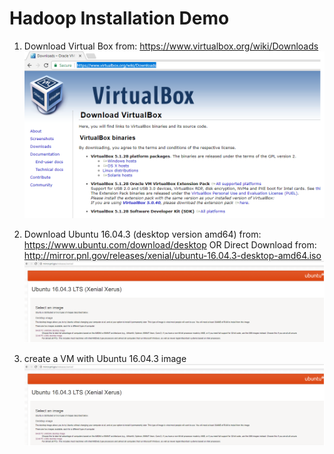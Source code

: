 # Hadoop Installation Demo
1. Download Virtual Box from: https://www.virtualbox.org/wiki/Downloads
![](https://github.com/maniraniyal/BigData/blob/master/A1.png?raw=true)

2. Download Ubuntu 16.04.3 (desktop version amd64) from: https://www.ubuntu.com/download/desktop
   OR 
   Direct Download from: http://mirror.pnl.gov/releases/xenial/ubuntu-16.04.3-desktop-amd64.iso
![](https://github.com/maniraniyal/BigData/blob/master/A4.png?raw=true)

3. create a VM with Ubuntu 16.04.3 image
![](https://github.com/maniraniyal/BigData/blob/master/A4.png?raw=true)
